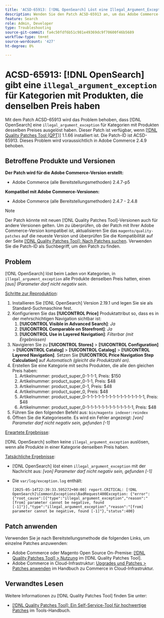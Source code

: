 ```yaml
---
title: 'ACSD-65913: [!DNL OpenSearch] Löst eine Illegal_Argument_Exception für Kategorien aus, für die Produkte denselben Preis haben'
description: Wenden Sie den Patch ACSD-65913 an, um das Adobe Commerce-Problem zu beheben, bei dem  [!DNL Opensearch] eine Illegal_Argument_Exception (“[from]-Parameter darf nicht negativ sein„) in den Kategorien auslöst, die alle Produkte mit demselben Preis enthalten.
feature: Search
role: Admin, Developer
type: Troubleshooting
source-git-commit: fa4c50fdf6b51c981e49369dc9f70600f46b5689
workflow-type: tm+mt
source-wordcount: '427'
ht-degree: 0%

---
```



# ACSD-65913: [!DNL OpenSearch] gibt eine `illegal_argument_exception` für Kategorien mit Produkten, die denselben Preis haben

Mit dem Patch ACSD-65913 wird das Problem behoben, dass [!DNL OpenSearch] eine `illegal_argument_exception` für Kategorien mit Produkten desselben Preises ausgelöst haben. Dieser Patch ist verfügbar, wenn [[!DNL Quality Patches Tool (QPT)]](/help/tools/quality-patches-tool/quality-patches-tool-to-self-serve-quality-patches.md) 1.1.66 installiert ist. Die Patch-ID ist ACSD-65913. Dieses Problem wird voraussichtlich in Adobe Commerce 2.4.9 behoben.

## Betroffene Produkte und Versionen

**Der Patch wird für die Adobe Commerce-Version erstellt:**

* Adobe Commerce (alle Bereitstellungsmethoden) 2.4.7-p5

**Kompatibel mit Adobe Commerce-Versionen:**

* Adobe Commerce (alle Bereitstellungsmethoden) 2.4.7 - 2.4.8

>[!NOTE]
>
>Der Patch könnte mit neuen [!DNL Quality Patches Tool]-Versionen auch für andere Versionen gelten. Um zu überprüfen, ob der Patch mit Ihrer Adobe Commerce-Version kompatibel ist, aktualisieren Sie das `magento/quality-patches` auf die neueste Version und überprüfen Sie die Kompatibilität auf der Seite [[!DNL Quality Patches Tool]: Nach Patches suchen](https://experienceleague.adobe.com/tools/commerce-quality-patches/index.html?lang=de). Verwenden Sie die Patch-ID als Suchbegriff, um den Patch zu finden.

## Problem

[!DNL OpenSearch] löst beim Laden von Kategorien, in `illegal_argument_exception` alle Produkte denselben Preis hatten, einen *[aus] (Parameter darf nicht negativ sein*.

<u>Schritte zur Reproduktion</u>:

1. Installieren Sie [!DNL OpenSearch] Version 2.19.1 und legen Sie sie als Standard-Suchmaschine fest.
1. Konfigurieren Sie das **[!UICONTROL Price]** Produktattribut so, dass es in der mehrschichtigen Navigation sichtbar ist:
   1. **[!UICONTROL Visible in Advanced Search]**: *Ja*
   1. **[!UICONTROL Comparable on Storefront]**: *Ja*
   1. **[!UICONTROL Use in Layered Navigation]**: *Filterbar (mit Ergebnissen)*
1. Navigieren Sie zu **[!UICONTROL Stores]** > **[!UICONTROL Configuration]** > **[!UICONTROL Catalog]** > **[!UICONTROL Catalog]** > **[!UICONTROL Layered Navigation]**. Setzen Sie **[!UICONTROL Price Navigation Step Calculation]** auf *Automatisch (gleicht die Produktzahl an)*.
1. Erstellen Sie eine Kategorie mit sechs Produkten, die alle den gleichen Preis haben:
   1. Artikelnummer: product_super_0-1-1-1, Preis: $150
   1. Artikelnummer: product_super_0-1-1, Preis: $48
   1. Artikelnummer: product_super_0-1, Preis: $48
   1. Artikelnummer: product_super_0, Preis: $48
   1. Artikelnummer: product_super_0-1-1-1-1-1-1-1-1-1-1-1-1-1-1-1-1, Preis: $48
   1. Artikelnummer: product_super_0-1-1-1-1-1-1-1-1-1-1-1-1-1, Preis: $48
1. Führen Sie den folgenden Befehl aus:
   `bin/magento indexer:reindex`
1. Öffnen Sie die Kategorieseite. Es wird ein Fehler angezeigt:
   *[von] Parameter darf nicht negativ sein, gefunden [-1]*

<u>Erwartete Ergebnisse</u>:

[!DNL OpenSearch] sollten keine `illegal_argument_exception` auslösen, wenn alle Produkte in einer Kategorie denselben Preis haben.

<u>Tatsächliche Ergebnisse</u>:

* [!DNL OpenSearch] löst einen `illegal_argument_exception` mit der Nachricht aus:
  *[von] Parameter darf nicht negativ sein, gefunden [-1]*

* Die `var/log/exception.log` enthält:

  ```
  [2025-05-14T22:39:33.595272+00:00] report.CRITICAL: [!DNL OpenSearch]\Common\Exceptions\BadRequest400Exception: {"error":{"root_cause":[{"type":"illegal_argument_exception","reason":"[from] parameter cannot be negative, found [-1]"}],"type":"illegal_argument_exception","reason":"[from] parameter cannot be negative, found [-1]"},"status":400}
  ```

## Patch anwenden

Verwenden Sie je nach Bereitstellungsmethode die folgenden Links, um einzelne Patches anzuwenden:

* Adobe Commerce oder Magento Open Source On-Premise: [[!DNL Quality Patches Tool] > Nutzung](/help/tools/quality-patches-tool/usage.md) im [!DNL Quality Patches Tool].
* Adobe Commerce in Cloud-Infrastruktur: [Upgrades und Patches > Patches anwenden](https://experienceleague.adobe.com/docs/commerce-cloud-service/user-guide/develop/upgrade/apply-patches.html?lang=de) im Handbuch zu Commerce in Cloud-Infrastruktur.

## Verwandtes Lesen

Weitere Informationen zu [!DNL Quality Patches Tool] finden Sie unter:

* [[!DNL Quality Patches Tool]: Ein Self-Service-Tool für hochwertige Patches](/help/tools/quality-patches-tool/quality-patches-tool-to-self-serve-quality-patches.md) im Tools-Handbuch.
